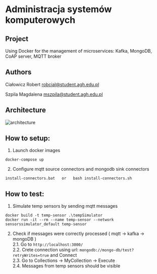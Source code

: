 # Administracja systemów komputerowych

## Project
Using Docker for the management of microservices: Kafka, MongoDB, CoAP server, MQTT broker


## Authors

Ciałowicz Robert <robcial@student.agh.edu.pl>

Szpila Magdalena <mszpila@student.agh.edu.pl>


## Architecture
![architecture](https://user-images.githubusercontent.com/62157661/113933870-6445a680-97f5-11eb-958d-f4eab547be92.png)


## How to setup:

1. Launch docker images
```
docker-compose up
```

2. Configure mqtt source connectors and mongodb sink connectors
```
install-connectors.bat   or   bash install-connectors.sh
```


## How to test:

1. Simulate temp sensors by sending mqtt messages
```
docker build -t temp-sensor .\tempSimulator
docker run -it --rm --name temp-sensor --network sensorssimulator_default temp-sensor
```


2. Check if messages were correctly processed ( mqtt -> kafka -> mongoDB )<br/>
2.1. Go to `http://localhost:3000/`<br/>
2.2. Crete connection using url: `mongodb://mongo-db/test?retryWrites=true` and Connect<br/>
2.3. Go to Collections -> MyCollection -> Execute<br/>
2.4. Messages from temp sensors should be visible<br/>

